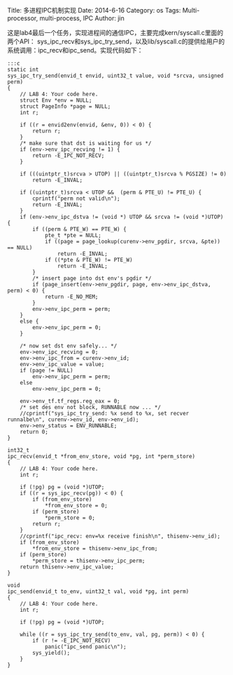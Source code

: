 Title: 多进程IPC机制实现
Date: 2014-6-16
Category: os
Tags: Multi-processor, multi-process, IPC
Author: jin



这是lab4最后一个任务，实现进程间的通信IPC，主要完成kern/syscall.c里面的两个API：
sys_ipc_recv和sys_ipc_try_send，以及lib/syscall.c的提供给用户的系统调用：ipc_recv和ipc_send。实现代码如下：

    :::c
    static int
    sys_ipc_try_send(envid_t envid, uint32_t value, void *srcva, unsigned perm)
    {
        // LAB 4: Your code here.
        struct Env *env = NULL;
        struct PageInfo *page = NULL;
        int r;

        if ((r = envid2env(envid, &env, 0)) < 0) {
            return r;
        }
        /* make sure that dst is waiting for us */
        if (env->env_ipc_recving != 1) {
            return -E_IPC_NOT_RECV;
        }

        if (((uintptr_t)srcva > UTOP) || ((uintptr_t)srcva % PGSIZE) != 0)
            return -E_INVAL;

        if ((uintptr_t)srcva < UTOP &&  (perm & PTE_U) != PTE_U) {
            cprintf("perm not valid\n");
            return -E_INVAL;
        }
        if (env->env_ipc_dstva != (void *) UTOP && srcva != (void *)UTOP) {
            if ((perm & PTE_W) == PTE_W) {
                pte_t *pte = NULL;
                if ((page = page_lookup(curenv->env_pgdir, srcva, &pte)) == NULL)
                    return -E_INVAL;
                if ((*pte & PTE_W) != PTE_W)
                    return -E_INVAL;
            }
            /* insert page into dst env's pgdir */ 
            if (page_insert(env->env_pgdir, page, env->env_ipc_dstva, perm) < 0) {
                return -E_NO_MEM;
            }
            env->env_ipc_perm = perm;
        }
        else {
            env->env_ipc_perm = 0;
        }

        /* now set dst env safely... */
        env->env_ipc_recving = 0;
        env->env_ipc_from = curenv->env_id;
        env->env_ipc_value = value;
        if (page != NULL)
            env->env_ipc_perm = perm;
        else
            env->env_ipc_perm = 0;

        env->env_tf.tf_regs.reg_eax = 0;
        /* set des env not block, RUNNABLE now ... */
        //cprintf("sys_ipc_try_send: %x send to %x, set recver runnalbe\n", curenv->env_id, env->env_id);
        env->env_status = ENV_RUNNABLE;
        return 0;
    }

    int32_t
    ipc_recv(envid_t *from_env_store, void *pg, int *perm_store)
    {
        // LAB 4: Your code here.
        int r;

        if (!pg) pg = (void *)UTOP;
        if ((r = sys_ipc_recv(pg)) < 0) {
            if (from_env_store) 
                *from_env_store = 0;
            if (perm_store) 
                *perm_store = 0;
            return r;
        }
        //cprintf("ipc_recv: env=%x receive finish\n", thisenv->env_id);
        if (from_env_store) 
            *from_env_store = thisenv->env_ipc_from;
        if (perm_store) 
            *perm_store = thisenv->env_ipc_perm;
        return thisenv->env_ipc_value;
    }

    void
    ipc_send(envid_t to_env, uint32_t val, void *pg, int perm)
    {
        // LAB 4: Your code here.
        int r;

        if (!pg) pg = (void *)UTOP;

        while ((r = sys_ipc_try_send(to_env, val, pg, perm)) < 0) {
            if (r != -E_IPC_NOT_RECV)
                panic("ipc_send panic\n");
            sys_yield();
        }
    }

